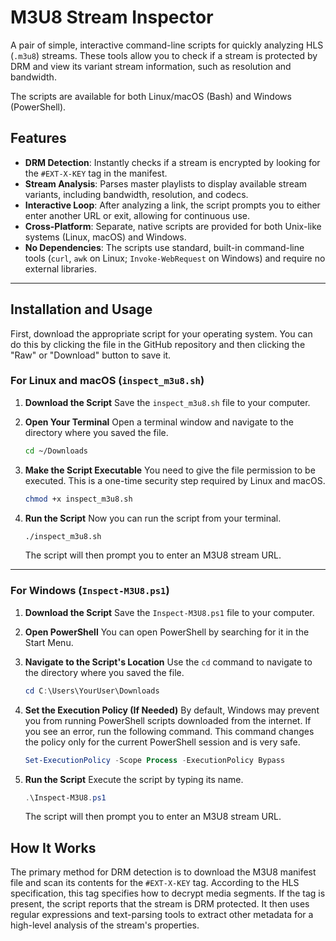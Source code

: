 # M3U8 Stream Inspector

A pair of simple, interactive command-line scripts for quickly analyzing HLS (`.m3u8`) streams. These tools allow you to check if a stream is protected by DRM and view its variant stream information, such as resolution and bandwidth.

The scripts are available for both Linux/macOS (Bash) and Windows (PowerShell).

## Features

-   **DRM Detection**: Instantly checks if a stream is encrypted by looking for the `#EXT-X-KEY` tag in the manifest.
-   **Stream Analysis**: Parses master playlists to display available stream variants, including bandwidth, resolution, and codecs.
-   **Interactive Loop**: After analyzing a link, the script prompts you to either enter another URL or exit, allowing for continuous use.
-   **Cross-Platform**: Separate, native scripts are provided for both Unix-like systems (Linux, macOS) and Windows.
-   **No Dependencies**: The scripts use standard, built-in command-line tools (`curl`, `awk` on Linux; `Invoke-WebRequest` on Windows) and require no external libraries.

---

## Installation and Usage

First, download the appropriate script for your operating system. You can do this by clicking the file in the GitHub repository and then clicking the "Raw" or "Download" button to save it.

### For Linux and macOS (`inspect_m3u8.sh`)

1.  **Download the Script**
    Save the `inspect_m3u8.sh` file to your computer.

2.  **Open Your Terminal**
    Open a terminal window and navigate to the directory where you saved the file.
    ```bash
    cd ~/Downloads
    ```

3.  **Make the Script Executable**
    You need to give the file permission to be executed. This is a one-time security step required by Linux and macOS.
    ```bash
    chmod +x inspect_m3u8.sh
    ```

4.  **Run the Script**
    Now you can run the script from your terminal.
    ```bash
    ./inspect_m3u8.sh
    ```
    The script will then prompt you to enter an M3U8 stream URL.

---

### For Windows (`Inspect-M3U8.ps1`)

1.  **Download the Script**
    Save the `Inspect-M3U8.ps1` file to your computer.

2.  **Open PowerShell**
    You can open PowerShell by searching for it in the Start Menu.

3.  **Navigate to the Script's Location**
    Use the `cd` command to navigate to the directory where you saved the file.
    ```powershell
    cd C:\Users\YourUser\Downloads
    ```

4.  **Set the Execution Policy (If Needed)**
    By default, Windows may prevent you from running PowerShell scripts downloaded from the internet. If you see an error, run the following command. This command changes the policy only for the current PowerShell session and is very safe.
    ```powershell
    Set-ExecutionPolicy -Scope Process -ExecutionPolicy Bypass
    ```

5.  **Run the Script**
    Execute the script by typing its name.
    ```powershell
    .\Inspect-M3U8.ps1
    ```
    The script will then prompt you to enter an M3U8 stream URL.

## How It Works

The primary method for DRM detection is to download the M3U8 manifest file and scan its contents for the `#EXT-X-KEY` tag. According to the HLS specification, this tag specifies how to decrypt media segments. If the tag is present, the script reports that the stream is DRM protected. It then uses regular expressions and text-parsing tools to extract other metadata for a high-level analysis of the stream's properties.
